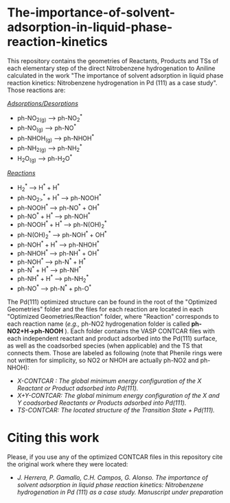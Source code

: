 # The-importance-of-solvent-adsorption-in-liquid-phase-reaction-kinetics

This repository contains the geometries of Reactants, Products and TSs of each elementary step of the direct Nitrobenzene hydrogenation to Aniline calculated in the work "The importance of solvent adsorption in liquid phase reaction kinetics:  Nitrobenzene hydrogenation in Pd (111) as a case study". Those reactions are:

<ins>*Adsorptions/Desorptions*</ins>
   - ph-NO<sub>2(g)</sub>   -->    ph-NO<sub>2</sub><sup>*</sup>
   - ph-NO<sub>(g)</sub>     -->    ph-NO<sup>*</sup>
   - ph-NHOH<sub>(g)</sub>   -->    ph-NHOH<sup>*</sup>
   - ph-NH<sub>2(g)</sub>    -->    ph-NH<sub>2</sub><sup>*</sup>
   - H<sub>2</sub>O<sub>(g)</sub>       -->    ph-H<sub>2</sub>O<sup>*</sup>

<ins>*Reactions*</ins>
   - H<sub>2</sub><sup>* </sup>               -->    H<sup>* </sup>        +  H<sup>*</sup>
   - ph-NO<sub>2></sub><sup>* </sup>  +  H<sup>* </sup>   -->    ph-NOOH<sup>*</sup>
   - ph-NOOH<sup>* </sup>          -->    ph-NO<sup>* </sup>    +  OH<sup>*</sup>
   - ph-NO<sup>* </sup>   +  H<sup>* </sup>  -->    ph-NOH<sup>*</sup>
   - ph-NOOH<sup>* </sup> +  H<sup>* </sup>   -->    ph-N(OH)<sub>2</sub><sup>*</sup>
   - ph-N(OH)<sub>2</sub><sup>* </sup>         -->    ph-NOH<sup>* </sup>   +  OH<sup>*</sup>
   - ph-NOH<sup>* </sup>  +  H<sup>* </sup>   -->    ph-NHOH<sup>*</sup>
   - ph-NHOH<sup>* </sup>          -->    ph-NH<sup>* </sup>    +  OH<sup>*</sup>
   - ph-NOH<sup>* </sup>           -->    ph-N<sup>* </sup>     +  H<sup>*</sup>
   - ph-N<sup>* </sup>    +  H<sup>* </sup>   -->    ph-NH<sup>*</sup>
   - ph-NH<sup>* </sup>   +  H<sup>* </sup>    -->    ph-NH<sub>2</sub><sup>*</sup>
   - ph-NO<sup>* </sup>            -->    ph-N<sup>* </sup>     +  ph-O<sup>*</sup>



   
The Pd(111) optimized structure can be found in the root of the "Optimized Geometries" folder and the files for each reaction are located in each "Optimized Geometries/Reaction" folder, where "Reaction" corresponds to each reaction name (*e.g.,* ph-NO2 hydrogenation folder is called **ph-NO2+H->ph-NOOH** ). Each folder contains the VASP CONTCAR files with each independent reactant and product adsorbed into the Pd(111) surface, as well as the coadsorbed species (when applicable) and the TS that connects them. Those are labeled as following (note that Phenile rings were not written for simplicity, so NO2 or NHOH are actually ph-NO2 and ph-NHOH):
   
   - *X-CONTCAR :  The global minimum energy configuration of the X Reactant or Product adsorbed into Pd(111).*
   - *X+Y-CONTCAR: The global minimum energy configuration of the X and Y coadsorbed Reactants or Products adsorbed into Pd(111).*
   - *TS-CONTCAR:  The located structure of the Transition State + Pd(111).*

# Citing this work
Please, if you use any of the optimized CONTCAR files in this repository cite the original work where they were located:
- *J. Herrera, P. Gamallo, C.H. Campos, G. Alonso. The importance of solvent adsorption in liquid phase reaction kinetics:  Nitrobenzene hydrogenation in Pd (111) as a case study. Manuscript under preparation*

``` 
